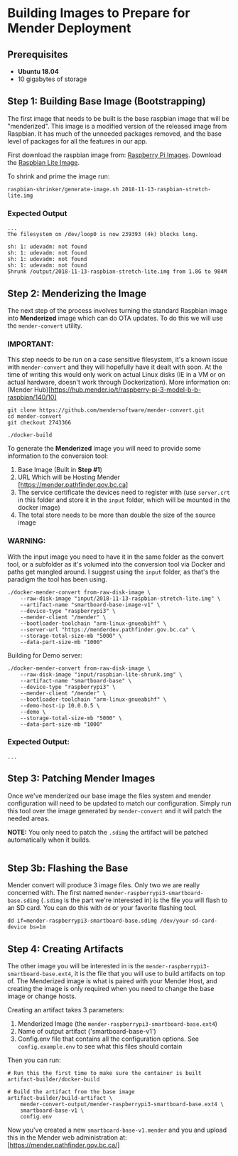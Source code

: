 # Building Images to Prepare for Mender Deployment

## Prerequisites

- **Ubuntu 18.04**
- 10 gigabytes of storage

## Step 1: Building Base Image (Bootstrapping)

The first image that needs to be built is the base raspbian image that will be "menderized". This image is a modified version of the released image from Raspbian. It has much of the unneeded packages removed, and the base level of packages for all the features in our app.

First download the raspbian image from: [Raspberry Pi Images](https://www.raspberrypi.org/downloads/raspbian/). Download the [Raspbian Lite Image](https://downloads.raspberrypi.org/raspbian_lite_latest).

To shrink and prime the image run:
```
raspbian-shrinker/generate-image.sh 2018-11-13-raspbian-stretch-lite.img
```

### Expected Output
```
...
The filesystem on /dev/loop0 is now 239393 (4k) blocks long.

sh: 1: udevadm: not found
sh: 1: udevadm: not found
sh: 1: udevadm: not found
sh: 1: udevadm: not found
Shrunk /output/2018-11-13-raspbian-stretch-lite.img from 1.8G to 984M
```

## Step 2: Menderizing the Image

The next step of the process involves turning the standard Raspbian image into **Menderized** image which can do OTA updates. To do this we will use the `mender-convert` utility.

### IMPORTANT:
This step needs to be run on a case sensitive filesystem, it's a known issue with `mender-convert` and they will hopefully have it dealt with soon. At the time of writing this would only work on actual Linux disks (IE in a VM or on actual hardware, doesn't work through Dockerization). More information on: (Mender Hub)[https://hub.mender.io/t/raspberry-pi-3-model-b-b-raspbian/140/10]

```
git clone https://github.com/mendersoftware/mender-convert.git
cd mender-convert
git checkout 2743366

./docker-build
```

To generate the **Menderized** image you will need to provide some information to the conversion tool:

1. Base Image (Built in **Step #1**)
2. URL Which will be Hosting Mender [https://mender.pathfinder.gov.bc.ca]
3. The service certificate the devices need to register with (use `server.crt` in this folder and store it in the `input` folder, which will be mounted in the docker image)
4. The total store needs to be more than double the size of the source image

### WARNING:
With the input image you need to have it in the same folder as the convert tool, or a subfolder as it's volumed into the conversion tool via Docker and paths get mangled around. I suggest using the `input` folder, as that's the paradigm the tool has been using.

```
./docker-mender-convert from-raw-disk-image \
    --raw-disk-image "input/2018-11-13-raspbian-stretch-lite.img" \
    --artifact-name "smartboard-base-image-v1" \
    --device-type "raspberrypi3" \
    --mender-client "/mender" \
    --bootloader-toolchain "arm-linux-gnueabihf" \
    --server-url "https://menderdev.pathfinder.gov.bc.ca" \
    --storage-total-size-mb "5000" \
    --data-part-size-mb "1000"
```

Building for Demo server:
```
./docker-mender-convert from-raw-disk-image \
    --raw-disk-image "input/raspbian-lite-shrunk.img" \
    --artifact-name "smartboard-base" \
    --device-type "raspberrypi3" \
    --mender-client "/mender" \
    --bootloader-toolchain "arm-linux-gnueabihf" \
    --demo-host-ip 10.0.0.5 \
    --demo \
    --storage-total-size-mb "5000" \
    --data-part-size-mb "1000"
```

### Expected Output:
```
...

```

## Step 3: Patching Mender Images

Once we've menderized our base image the files system and mender configuration will need to be updated to match our configuration.  Simply run this tool over the image generated by `mender-convert` and it will patch the needed areas.

**NOTE:** You only need to patch the `.sdimg` the artifact will be patched automatically when it builds.

```

```



## Step 3b: Flashing the Base

Mender convert will produce 3 image files. Only two we are really concerned with.  The first named `mender-raspberrypi3-smartboard-base.sdimg` (`.sdimg` is the part we're interested in) is the file you will flash to an SD card. You can do this with `dd` or your favorite flashing tool.

```
dd if=mender-raspberrypi3-smartboard-base.sdimg /dev/your-sd-card-device bs=1m
```

## Step 4: Creating Artifacts

The other image you will be interested in is the `mender-raspberrypi3-smartboard-base.ext4`, it is the file that you will use to build artifacts on top of. The Menderized image is what is paired with your Mender Host, and creating the image is only required when you need to change the base image or change hosts.

Creating an artifact takes 3 parameters:
1. Menderized Image (the `mender-raspberrypi3-smartboard-base.ext4`)
2. Name of output artifact ('smartboard-base-v1')
3. Config.env file that contains all the configuration options. See `config.example.env` to see what this files should contain

Then you can run:

```
# Run this the first time to make sure the container is built
artifact-builder/docker-build

# Build the artifact from the base image
artifact-builder/build-artifact \
    mender-convert-output/mender-raspberrypi3-smartboard-base.ext4 \
    smartboard-base-v1 \
    config.env
```

Now you've created a new `smartboard-base-v1.mender` and you and upload this in the Mender web administration at: [https://mender.pathfinder.gov.bc.ca/]
